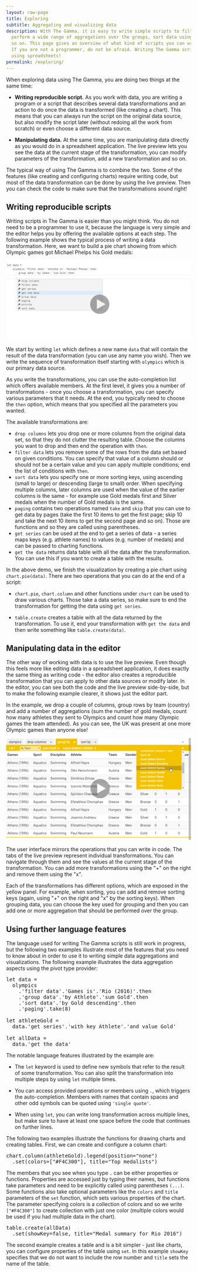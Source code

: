 ```yaml
---
layout: raw-page
title: Exploring
subtitle: Aggregating and visualizing data
description: With The Gamma, it is easy to write simple scripts to filter data, group data and
  perform a wide range of aggregations over the groups, sort data using one or more keys and
  so on. This page gives an overview of what kind of scripts you can write when using The Gamma.
  If you are not a programmer, do not be afraid. Writing The Gamma scripts is not harder than
  using spreadsheets!  
permalink: /exploring/
---
```


<div class="container"><div class="row"><div class="col-sm-12 col-md-8" markdown="1">

When exploring data using The Gamma, you are doing two things at the same time:

 - **Writing reproducible script.** As you work with data, you are writing a program or a 
   script that describes several data transformations and an action to do once the data
   is transformed (like creating a chart). This means that you can always run the script 
   on the original data source, but also modify the script later (without redoing all the
   work from scratch) or even choose a different data source.

 - **Manipulating data.** At the same time, you are manipulating data directly as you would
   do in a spreadsheet application. The live preview lets you see the data at the current
   stage of the transformation, you can modify parameters of the transformation, add a new
   transformation and so on.
   
The typical way of using The Gamma is to combine the two. Some of the features (like creating
and configuring charts) require writing code, but most of the data transformation can be done
by using the live preview. Then you can check the code to make sure that the transformations
sound right!
 
## Writing reproducible scripts 

Writing scripts in The Gamma is easier than you might think. You do not need to be a programmer
to use it, because the language is very simple and the editor helps you by offering the available
options at each step. The following example shows the typical process of writing a data 
transformation. Here, we want to build a pie chart showing from which Olympic games got Michael
Phelps his Gold medals:

</div></div>
<div class="preview shadow"><div class="row"><div class="col-md-12">
<img src="/img/preview-2.gif" style="display:none" id="img2a" />
<img src="/img/preview-2-still.png" style="max-width:100%;cursor:pointer;" id="img2b" /><br />
<script type="text/javascript">
  var p2 = false;
  document.getElementById("img2b").onclick = function() {
    document.getElementById("img2b").src = p2 ? "/img/preview-2-still.png" : document.getElementById("img2a").src;
    p2 = !p2;
  }
</script>
</div>
</div>
</div>
<div class="row"><div class="col-md-8" markdown="1">

We start by writing `let` which defines a new name `data` that will contain the result of the 
data transformation (you can use any name you wish). Then we write the sequence of transformation
itself starting with `olympics` which is our primary data source.

As you write the transformations, you can use the auto-completion list which offers available
members. At the first level, it gives you a number of transformations - once you choose a 
transformation, you can specify various parameters that it needs. At the end, you typically need
to choose the `then` option, which means that you specified all the parameters you wanted.

The available transformations are:

 - `drop columns` lets you drop one or more columns from the original data set, so that they
   do not clutter the resulting table. Choose the columns you want to drop and then end the
   operation with `then`.
 - `filter data` lets you remove some of the rows from the data set based on given conditions.
   You can specify that value of a column should or should not be a certain value and you can
   apply multiple conditions; end the list of conditions with `then`. 
 - `sort data` lets you specify one or more sorting keys, using ascending (small to large) or
   descending (large to small) order. When specifying multiple columns, later columns are used
   when the value of the earlier columns is the same - for example use Gold medals first and
   Silver medals when the number of Gold medals is the same.   
 - `paging` contains two operations named `take` and `skip` that you can use to get data by pages
   (take the first 10 items to get the first page; skip 10 and take the next 10 items to get the
   second page and so on). Those are functions and so they are called using parentheses.   
 - `get series` can be used at the end to get a series of data - a series maps keys (e.g. athlete
   names) to values (e.g. number of medals) and can be passed to charting functions.
 - `get the data` returns data table with all the data after the transformation. You can use this
   if you want to create a table with the results.
   
In the above demo, we finish the visualization by creating a pie chart using `chart.pie(data)`.
There are two operations that you can do at the end of a script:

 - `chart.pie`, `chart.column` and other functions under `chart` can be used to draw various charts.
   Those take a data series, so make sure to end the transformation for getting the data using
   `get series`.
   
 - `table.create` creates a table with all the data returned by the transformation. To use it, 
   end your transformation with `get the data` and then write something like `table.create(data)`.
  
## Manipulating data in the editor

The other way of working with data is to use the live preview. Even though this feels more like 
editing data in a spreadsheet application, it does exactly the same thing as writing code - the
editor also creates a reproducible transformation that you can apply to other data sources or 
modify later. In the editor, you can see both the code and the live preview side-by-side, but 
to make the following example clearer, it shows just the editor part.

In the example, we drop a couple of columns, group rows by team (country) and add a number of
aggregations (sum the number of gold medals, count how many athletes they sent to Olympics and
count how many Olympic games the team attended). As you can see, the UK was present at one more
Olympic games than anyone else!

</div></div>
<div class="preview shadow"><div class="row"><div class="col-md-12">
<img src="/img/preview-3.gif" style="display:none" id="img3a" />
<img src="/img/preview-3-still.png" style="max-width:100%;cursor:pointer;" id="img3b" /><br />
<script type="text/javascript">
  var p3 = false;
  document.getElementById("img3b").onclick = function() {
    document.getElementById("img3b").src = p3 ? "/img/preview-3-still.png" : document.getElementById("img3a").src;
    p3 = !p3;
  }
</script>
</div>
</div>
</div>
<div class="row"><div class="col-md-8" markdown="1">

The user interface mirrors the operations that you can write in code. The tabs of the live preview
represent individual transformations. You can navigate through them and see the values at the 
current stage of the transformation. You can add more transformations using the "+" on the right
and remove them using the "x". 

Each of the transformations has different options, which are exposed in the yellow panel. For 
example, when sorting, you can add and remove sorting keys (again, using "+" on the right and
"x" by the sorting keys). When grouping data, you can choose the key used for grouping and then
you can add one or more aggregation that should be performed over the group.

## Using further language features

The language used for writing The Gamma scripts is still work in progress, but the following two
examples illustrate most of the features that you need to know about in order to use it to
writing simple data aggregations and visualizations. 
The following example illustrates the data aggregation aspects using the pivot type provider:

<pre>
<span class="k">let</span> data = 
  <span class="r">olympics</span>
    .<span class="r">'filter data'</span>.'Games is'.'Rio (2016)'.then
    .<span class="r">'group data'</span>.'by Athlete'.'sum Gold'.then
    .<span class="r">'sort data'</span>.'by Gold descending'.then
    .<span class="r">'paging'</span>.take(<span class="n">8</span>)
    
<span class="k">let</span> athleteGold = 
  data.<span class="r">'get series'</span>.'with key Athlete'.'and value Gold'

<span class="k">let</span> allData = 
  data.<span class="r">'get the data'</span>
</pre>

The notable language features illustrated by the example are:

 - The `let` keyword is used to define new symbols that refer to the result of some transformation.
   You can also split the transformation into multiple steps by using `let` multiple times.
   
 - You can access provided operations or members using `.`, which triggers the auto-completion.
   Members with names that contain spaces and other odd symbols can be quoted using `'single quote'`.
   
 - When using `let`, you can write long transformation across multiple lines, but make sure to have
   at least one space before the code that continues on further lines.
   
The following two examples illustrate the functions for drawing charts and creating tables.
First, we can create and configure a column chart:

<pre>
<span class="r">chart</span>.column(athleteGold).legend(position=<span class="s">"none"</span>)
  .set(colors=[<span class="s">"#F4C300"</span>], title=<span class="s">"Top medalists"</span>)
</pre>

The members that you see when you type `.` can be either properties or functions. Properties are
accessed just by typing their names, but functions take parameters and need to be explicitly 
called using parentheses `(...)`. Some functions also take optional parameters like the `colors`
and `title` parameters of the `set` function, which sets various properties of the chart.
The parameter specifying colors is a collection of colors and so we write `["#F4C300"]` to create
collection with just one color (multiple colors would be used if you had multiple data in the
chart).

<pre>
<span class="r">table</span>.create(allData)
  .set(showKey=<span class="k">false</span>, title=<span class="s">"Medal summary for Rio 2016"</span>)
</pre>

The second example creates a table and is a bit simpler - just like charts, you can configure
properties of the table using `set`. In this example `showKey` specifies that we do not want to
include the row number and `title` sets the name of the table.

</div></div>
